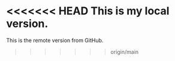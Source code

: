 <<<<<<< HEAD
This is my local version.
=======
This is the remote version from GitHub.
>>>>>>> origin/main
